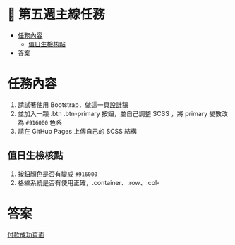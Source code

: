 # 🏅 第五週主線任務

- [任務內容](#任務內容)
    - [值日生檢核點](#值日生檢核點)
- [答案](#答案)

# 任務內容

1. 請試著使用 Bootstrap，做這一頁[設計稿](https://bootstrap.hexschool.com/docs/4.2/examples/grid/)
2. 並加入一顆 .btn .btn-primary 按鈕，並自己調整 SCSS ，將 primary 變數改為 `#916000` 色系
3. 請在 GitHub Pages 上傳自己的 SCSS 結構

## 值日生檢核點

1. 按鈕顏色是否有變成 `#916000`
2. 格線系統是否有使用正確，.container、.row、.col-

# 答案

[付款成功頁面](https://iotalh.github.io/HexSchoolTasks/Week5/checkout-success.html)